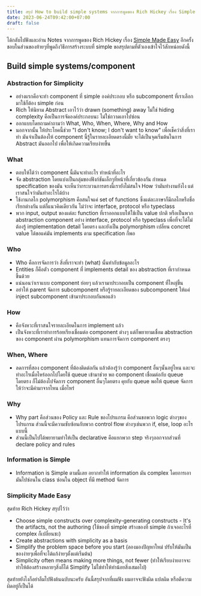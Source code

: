 ```yaml
---
title: สรุป How to build simple systems จากการพูดของ Rich Hickey เรื่อง Simple Made Easy
date: 2023-06-24T09:42:00+07:00
draft: false
---
```


ได้กลับไปฟังและอ่าน Notes จากการพูดของ Rich Hickey เรื่อง [Simple Made Easy](https://www.infoq.com/presentations/Simple-Made-Easy/) อีกครั้ง
ชอบในส่วนของท้ายๆที่พูดถึงวิธีการสร้างระบบที่ simple ขอสรุปตามที่ตัวเองเข้าใจไว้สักหน่อยดังนี้

<!--more-->

## Build simple systems/component

### Abstraction for Simplicity

- อย่างแรกคือจะทำ component ที่ simple องค์ประกอบ หรือ subcomponent ที่เราเลือกมาใช้ก็ต้อง simple ก่อน
- Rich ให้นิยาม Abstract เอาไว้ว่า drawn (something) away ไม่ใช่ hiding complexity คือเป็นการจัดองค์ประกอบนะ ไม่ใช่กวาดเอาไปซ่อน
- ออกแบบโดยถามคำถามว่า What, Who, When, Where, Why and How
- นอกจากนั้น ให้ประโยคนี้ช่วย "I don't know; I don't want to know" เพื่อเช็คว่าสิ่งที่เราทำ มันจำเป็นต้องให้ component นี้รู้ในรายละเอียดตรงนี้มั้ย จะได้เป็นจุดเริ่มต้นในการ Abstract มันออกไป เพื่อให้เกิดความเรียบง่ายขึ้น

### What

- ตอบให้ได้ว่า component นี้มันจะทำอะไร ทำหน้าที่อะไร
- จัด abstraction โดยแบ่งเป็นกลุ่มของฟังก์ชันเล็กๆที่หน้าที่เกี่ยวข้องกัน กำหนด specification ของมัน จะเห็นว่ากระบวนการตรงนี้เรายังไม่สนใจ How ว่ามันทำงานยังไง แต่เราสนใจว่ามันทำอะไรได้บ้าง
- ใช้งานกลไก polymorphism คือสนใจแค่ set of functions ซึ่งแต่ละภาษาก็มีกลไกหรือชื่อเรียกต่างกัน แต่ก็แนวคิดเดียวกัน ไม่ว่าจะ interface, protocol หรือ typeclass
- พวก input, output ของแต่ละ function ที่เราออกแบบให้ใช้เป็น value ปกติ หรือเป็นพวก abstraction component อย่าง interface, protocol หรือ typeclass เพื่อที่จะได้ไม่ต้องรู้ implementation detail โดยตรง และยังเป็น polymorphism เปลี่ยน concret value ได้ขอแค่มัน implements ตาม specification ก็พอ

### Who

- Who คือการจัดการว่า สิ่งที่เราจะทำ (what) นั้นทำกับข้อมูลอะไร
- Entities ก็คือตัว component ที่ implements detail ของ abstraction ที่เรากำหนดขึ้นด้วย
- แน่นอนว่าเราแบบ component ย่อยๆ แล้วเรามาประกอบเป็น component ที่ใหญ่ขึ้น
- อย่าให้ parent จัดการ subcomponent หรือรู้รายละเอียดของ subcomponent ให้แค่ inject subcomponent เข้ามาประกอบกันพอแล้ว

### How

- คือจังหวะที่เราสนใจรายละเอียดในการ implement แล้ว
- เป็นจังหวะที่เราทำการร้อยเรียงเชื่อมต่อ component ต่างๆ แต่ก็พยายามเชื่อม abstraction ของ component ผ่าน polymorphism แทนการจัดการ component ตรงๆ

### When, Where

- ลดการที่สอง component ที่ต้องติดต่อกัน แล้วต้องรู้ว่า component อื่นๆนั้นอยู่ไหน และจะทำอะไรเมื่อไหร่ออกไปโดยใช้ queue เข้ามาช่วย พอ component เชื่อมต่อกับ queue โดยตรง ก็ไม่ต้องไปจัดการ component อื่นๆโดยตรง คุยกับ queue พอให้ queue จัดการให้ว่าจะมีค่ามาจากไหน เมื่อไหร่

### Why

- Why part คือส่วนของ Policy และ Rule ของโปรแกรม คือส่วนขอพวก logic ต่างๆของโปรแกรม ส่วนนี้จะมีความซับซ้อนกับพวก control flow ต่างๆเช่นพวก if, else, loop อะไรแบบนี้
- ส่วนนี้เป็นไปได้พยายามทำให้เป็น declarative คือแยกพวก step จริงๆออกจากส่วนที่ declare policy and rules

### Information is Simple

- Information is Simple ตามนี้เลย อยากทำให้ information มัน complex โดยการเอามันไปซ่อนใน class ซ่อนใน object ที่มี method จัดการ

### Simplicity Made Easy

สุดท้าย Rich Hickey สรุปไว้ว่า

- Choose simple constructs over complexity-generating constructs - It's the artifacts, not the authoring (ใช้ของที่ simple สร้างของที่ simple ถ้าเจออะไรที่ complex ก็เปลี่ยนซะ)
- Create abstractions with simplicity as a basis
- Simplify the problem space before you start (ลองมองปัญหาใหม่ ปรับให้มันเป็นของง่ายๆเพื่อที่จะได้แก้ง่ายๆตั้งแต่เริ่มต้น)
- Simplicity often means making more things, not fewer (ทำให้เรียบง่ายอาจจะทำให้ต้องสร้างหลายๆสิ่งก็ได้ Simplify ไม่ใช่ทำให้ทำน้อยสิ่งเสมอไป)

สุดท้ายยังไงก็อย่าลืมไปฟังต้นฉบับนะครับ อันนี้สรุปจากที่ผมฟัง ผมอาจจะฟังผิด แปลผิด หรือตีความผิดอยู่ก็เป็นได้
